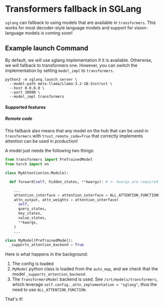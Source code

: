 # Transformers fallback in SGLang

`sglang` can fallback to using models that are available in `transformers`. This works for most decoder-style language models and support for vision-language models is coming soon!

## Example launch Command

By default, we will use sglang implementation if it is available. Otherwise, we will fallback to transformers one. However, you can switch the implementation by setting `model_impl` to `transformers`.

```shell
python3 -m sglang.launch_server \
  --model-path meta-llama/Llama-3.2-1B-Instruct \
  --host 0.0.0.0 \
  --port 30000 \
  --model_impl transformers
```

#### Supported features

##### Remote code

This fallback also means that any model on the hub that can be used in `transformers` with `trust_remote_code=True` that correctly implements attention can be used in production!

A model just needs the following two things:

```python
from transformers import PreTrainedModel
from torch import nn

class MyAttention(nn.Module):

  def forward(self, hidden_states, **kwargs): # <- kwargs are required

    ...
    attention_interface = attention_interface = ALL_ATTENTION_FUNCTIONS[self.config._attn_implementation]
    attn_output, attn_weights = attention_interface(
      self,
      query_states,
      key_states,
      value_states,
      **kwargs,
    )
    ...

class MyModel(PreTrainedModel):
  _supports_attention_backend = True
```

Here is what happens in the background:

1. The config is loaded
2. `MyModel` python class is loaded from the `auto_map`, and we check that the model `_supports_attention_backend`.
3. The `TransformersModel` backend is used. See `/srt/models/transformers`, which leverage `self.config._attn_implementation = "sglang"`, thus the need to use `ALL_ATTENTION_FUNCTION`.

That's it!
